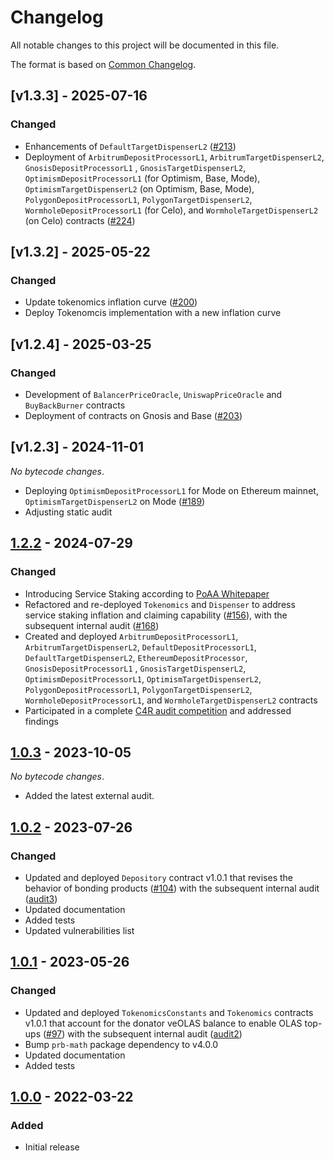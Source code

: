 # Changelog

All notable changes to this project will be documented in this file.

The format is based on [Common Changelog](https://common-changelog.org).

[1.3.3]: https://github.com/valory-xyz/autonolas-tokenomics/compare/v1.3.2...v1.3.3
[1.3.2]: https://github.com/valory-xyz/autonolas-tokenomics/compare/v1.2.4...v1.3.2
[1.2.4]: https://github.com/valory-xyz/autonolas-tokenomics/compare/v1.2.3...v1.2.4
[1.2.3]: https://github.com/valory-xyz/autonolas-tokenomics/compare/v1.2.2...v1.2.3
[1.2.2]: https://github.com/valory-xyz/autonolas-tokenomics/compare/v1.0.3...v1.2.2
[1.0.3]: https://github.com/valory-xyz/autonolas-tokenomics/compare/v1.0.2...v1.0.3
[1.0.2]: https://github.com/valory-xyz/autonolas-tokenomics/compare/v1.0.1...v1.0.2
[1.0.1]: https://github.com/valory-xyz/autonolas-tokenomics/compare/v1.0.0...v1.0.1
[1.0.0]: https://github.com/valory-xyz/autonolas-tokenomics/releases/tag/v1.0.0


## [v1.3.3] - 2025-07-16

### Changed

- Enhancements of `DefaultTargetDispenserL2` ([#213](https://github.com/valory-xyz/autonolas-tokenomics/pull/213))
- Deployment of `ArbitrumDepositProcessorL1`, `ArbitrumTargetDispenserL2`, `GnosisDepositProcessorL1` , `GnosisTargetDispenserL2`, `OptimismDepositProcessorL1` (for Optimism, Base, Mode), `OptimismTargetDispenserL2` (on Optimism, Base, Mode), `PolygonDepositProcessorL1`, `PolygonTargetDispenserL2`, `WormholeDepositProcessorL1` (for Celo), and `WormholeTargetDispenserL2` (on Celo) contracts ([#224](https://github.com/valory-xyz/autonolas-tokenomics/pull/224))

## [v1.3.2] - 2025-05-22

### Changed

- Update tokenomics inflation curve ([#200](https://github.com/valory-xyz/autonolas-tokenomics/pull/200))
- Deploy Tokenomcis implementation with a new inflation curve

## [v1.2.4] - 2025-03-25

### Changed

- Development of `BalancerPriceOracle`, `UniswapPriceOracle` and `BuyBackBurner` contracts
- Deployment of contracts on Gnosis and Base ([#203](https://github.com/valory-xyz/autonolas-tokenomics/pull/203))


## [v1.2.3] - 2024-11-01

_No bytecode changes_.

- Deploying `OptimismDepositProcessorL1` for Mode on Ethereum mainnet, `OptimismTargetDispenserL2` on Mode ([#189](https://github.com/valory-xyz/autonolas-tokenomics/pull/189))
- Adjusting static audit

## [1.2.2] - 2024-07-29

### Changed

- Introducing Service Staking according to [PoAA Whitepaper](https://staking.olas.network/poaa-whitepaper.pdf)
- Refactored  and re-deployed `Tokenomics` and `Dispenser` to address service staking inflation and claiming capability ([#156](https://github.com/valory-xyz/autonolas-tokenomics/pull/156)), with the subsequent internal audit ([#168](https://github.com/valory-xyz/autonolas-tokenomics/pull/168))
- Created and deployed `ArbitrumDepositProcessorL1`, `ArbitrumTargetDispenserL2`, `DefaultDepositProcessorL1`, `DefaultTargetDispenserL2`, `EthereumDepositProcessor`, `GnosisDepositProcessorL1` , `GnosisTargetDispenserL2`, `OptimismDepositProcessorL1`, `OptimismTargetDispenserL2`, `PolygonDepositProcessorL1`, `PolygonTargetDispenserL2`, `WormholeDepositProcessorL1`, and `WormholeTargetDispenserL2` contracts
- Participated in a complete [C4R audit competition](https://github.com/code-423n4/2024-05-olas-findings) and addressed findings

## [1.0.3] - 2023-10-05

_No bytecode changes_.

- Added the latest external audit.

## [1.0.2] - 2023-07-26

### Changed

- Updated and deployed `Depository` contract v1.0.1 that revises the behavior of bonding products ([#104](https://github.com/valory-xyz/autonolas-tokenomics/pull/104))
  with the subsequent internal audit ([audit3](https://github.com/valory-xyz/autonolas-tokenomics/tree/main/audits/internal3))
- Updated documentation
- Added tests
- Updated vulnerabilities list

## [1.0.1] - 2023-05-26

### Changed

- Updated and deployed `TokenomicsConstants` and `Tokenomics` contracts v1.0.1 that account for the donator veOLAS balance to enable OLAS top-ups ([#97](https://github.com/valory-xyz/autonolas-tokenomics/pull/69))
  with the subsequent internal audit ([audit2](https://github.com/valory-xyz/autonolas-tokenomics/tree/main/audits/internal2))
- Bump `prb-math` package dependency to v4.0.0
- Updated documentation
- Added tests

## [1.0.0] - 2022-03-22

### Added

- Initial release